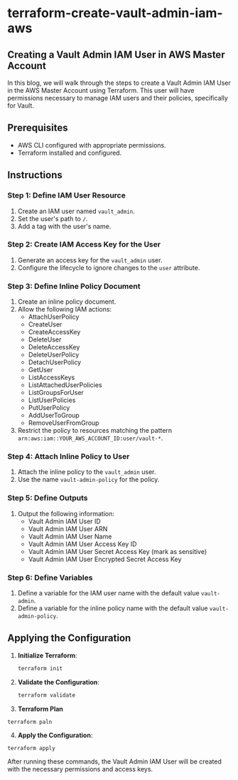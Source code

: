 # terraform-create-vault-admin-iam-aws


## Creating a Vault Admin IAM User in AWS Master Account

In this blog, we will walk through the steps to create a Vault Admin IAM User in the AWS Master Account using Terraform. This user will have permissions necessary to manage IAM users and their policies, specifically for Vault.

## Prerequisites

- AWS CLI configured with appropriate permissions.
- Terraform installed and configured.

## Instructions

### Step 1: Define IAM User Resource

1. Create an IAM user named `vault_admin`.
2. Set the user's path to `/`.
3. Add a tag with the user's name.

### Step 2: Create IAM Access Key for the User

1. Generate an access key for the `vault_admin` user.
2. Configure the lifecycle to ignore changes to the `user` attribute.

### Step 3: Define Inline Policy Document

1. Create an inline policy document.
2. Allow the following IAM actions:
    - AttachUserPolicy
    - CreateUser
    - CreateAccessKey
    - DeleteUser
    - DeleteAccessKey
    - DeleteUserPolicy
    - DetachUserPolicy
    - GetUser
    - ListAccessKeys
    - ListAttachedUserPolicies
    - ListGroupsForUser
    - ListUserPolicies
    - PutUserPolicy
    - AddUserToGroup
    - RemoveUserFromGroup
3. Restrict the policy to resources matching the pattern `arn:aws:iam::YOUR_AWS_ACCOUNT_ID:user/vault-*`.

### Step 4: Attach Inline Policy to User

1. Attach the inline policy to the `vault_admin` user.
2. Use the name `vault-admin-policy` for the policy.

### Step 5: Define Outputs

1. Output the following information:
    - Vault Admin IAM User ID
    - Vault Admin IAM User ARN
    - Vault Admin IAM User Name
    - Vault Admin IAM User Access Key ID
    - Vault Admin IAM User Secret Access Key (mark as sensitive)
    - Vault Admin IAM User Encrypted Secret Access Key

### Step 6: Define Variables

1. Define a variable for the IAM user name with the default value `vault-admin`.
2. Define a variable for the inline policy name with the default value `vault-admin-policy`.

## Applying the Configuration

1. **Initialize Terraform**: 
   ```bash
   terraform init
   ```

2. **Validate the Configuration**: 
   ```bash
   terraform validate
   ```

3. **Terraform Plan**
```
terraform paln
```


4.  **Apply the Configuration**: 
   ```bash
   terraform apply
   ```

After running these commands, the Vault Admin IAM User will be created with the necessary permissions and access keys.


